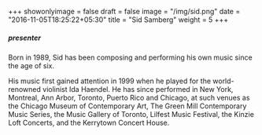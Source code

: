 +++
showonlyimage = false
draft = false
image = "/img/sid.png"
date = "2016-11-05T18:25:22+05:30"
title = "Sid Samberg"
weight = 5
+++

<h5>presenter</h5>


Born in 1989, Sid has been composing and performing his own music since the age of six. 

<!--more-->

His music first gained attention in 1999 when he played for the world-renowned violinist Ida Haendel. He has since performed in New York, Montreal, Ann Arbor, Toronto, Puerto Rico and Chicago, at such venues as the Chicago Museum of Contemporary Art, The Green Mill Contemporary Music Series, the Music Gallery of Toronto, Lilfest Music Festival, the Kinzie Loft Concerts, and the Kerrytown Concert House.